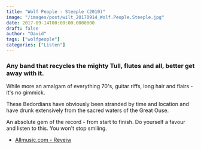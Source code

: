 ```yaml
---
title: "Wolf People - Steeple (2010)"
image: "/images/post/wilt_20170914_Wolf.People.Steeple.jpg"
date: 2017-09-14T00:00:00.0000000
draft: false
author: "David"
tags: ["wolfpeople"]
categories: ["Listen"]
---
```

### Any band that recycles the mighty Tull, flutes and all, better get away with it.

 While more an amalgam of everything 70's, guitar riffs, long hair and flairs - it's no gimmick.

 These Bedordians have obviously been stranded by time and location and have drunk extensively from the sacred waters of the Great Ouse. 

 An absolute gem of the record - from start to finish. Do yourself a favour and listen to this. You won't stop smiling.

-  [Allmusic.com - Reveiw](http://www.allmusic.com/album/steeple-mw0002036474)